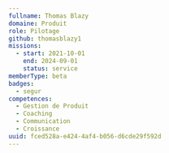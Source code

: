 ```yaml
---
fullname: Thomas Blazy
domaine: Produit
role: Pilotage
github: thomasblazy1
missions:
  - start: 2021-10-01
    end: 2024-09-01
    status: service
memberType: beta
badges:
  - segur
competences:
  - Gestion de Produit
  - Coaching
  - Communication
  - Croissance
uuid: fced528a-e424-4af4-b056-d6cde29f592d
---
```

